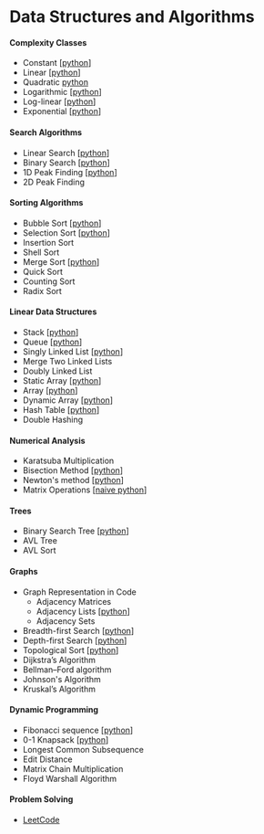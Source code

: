 # Data Structures and Algorithms

#### Complexity Classes

- Constant  [[python](https://github.com/shazzad-hasan/algorithms/blob/main/python/complexity_classes/constant.py)]
- Linear  [[python](https://github.com/shazzad-hasan/algorithms/blob/main/python/complexity_classes/linear.py)]
- Quadratic [python](https://github.com/shazzad-hasan/algorithms/blob/main/python/complexity_classes/quadratic.py)
- Logarithmic  [[python](https://github.com/shazzad-hasan/algorithms/blob/main/python/complexity_classes/logarithmic.py)]
- Log-linear  [[python](https://github.com/shazzad-hasan/algorithms/blob/main/python/sorting/Merge_Sort.py)]
- Exponential  [[python](https://github.com/shazzad-hasan/algorithms/blob/main/python/complexity_classes/exponential.py)]

#### Search Algorithms

- Linear Search  [[python](https://github.com/shazzad-hasan/algorithms/blob/main/python/search/Linear_Search.py)]
- Binary Search  [[python](https://github.com/shazzad-hasan/algorithms/blob/main/python/search/Binary_Search.py)]
- 1D Peak Finding  [[python](https://github.com/shazzad-hasan/algorithms/blob/main/python/search/Peak_Element.py)]
- 2D Peak Finding

#### Sorting Algorithms

- Bubble Sort  [[python](https://github.com/shazzad-hasan/algorithms/blob/main/python/sorting/Bubble_Sort.py)]
- Selection Sort  [[python](https://github.com/shazzad-hasan/algorithms/blob/main/python/sorting/Selection_Sort.py)]
- Insertion Sort
- Shell Sort
- Merge Sort  [[python](https://github.com/shazzad-hasan/algorithms/blob/main/python/sorting/Merge_Sort.py)]
- Quick Sort
- Counting Sort
- Radix Sort

#### Linear Data Structures

- Stack  [[python](https://github.com/shazzad-hasan/algorithms/blob/main/python/linear_data_stractures/stack.py)]
- Queue  [[python](https://github.com/shazzad-hasan/algorithms/blob/main/python/linear_data_stractures/queue.py)]
- Singly Linked List  [[python](https://github.com/shazzad-hasan/algorithms/blob/main/python/linear_data_stractures/singly_linked_list.py)]
- Merge Two Linked Lists
- Doubly Linked List
- Static Array  [[python](https://github.com/shazzad-hasan/algorithms/blob/main/python/linear_data_stractures/static_array.py)]
- Array  [[python](https://github.com/shazzad-hasan/algorithms/blob/main/python/linear_data_stractures/array.py)]
- Dynamic Array  [[python](https://github.com/shazzad-hasan/algorithms/blob/main/python/linear_data_stractures/dynamic_array.py)]
- Hash Table  [[python](https://github.com/shazzad-hasan/algorithms/blob/main/python/linear_data_stractures/hash_table.py)]
- Double Hashing

#### Numerical Analysis

- Karatsuba Multiplication  
- Bisection Method  [[python](https://github.com/shazzad-hasan/algorithms/blob/main/python/numerics/bisection.py)]
- Newton's method  [[python](https://github.com/shazzad-hasan/algorithms/blob/main/python/numerics/newton.py)]
- Matrix Operations [[naive python](https://github.com/shazzad-hasan/algorithms/blob/main/python/numerics/matrix_operations.py)]

#### Trees

- Binary Search Tree  [[python](https://github.com/shazzad-hasan/algorithms/blob/main/python/tree/binary_search_tree.py)]
- AVL Tree
- AVL Sort

#### Graphs

- Graph Representation in Code
  	- Adjacency Matrices
  	- Adjacency Lists  [[python](https://github.com/shazzad-hasan/algorithms/blob/main/python/graph/adjacency_list.py)]
  	- Adjacency Sets
- Breadth-first Search  [[python](https://github.com/shazzad-hasan/algorithms/blob/main/python/graph/breadth_first_search.py)]
- Depth-first Search  [[python](https://github.com/shazzad-hasan/algorithms/blob/main/python/graph/depth_first_search.py)]
- Topological Sort  [[python](https://github.com/shazzad-hasan/algorithms/blob/main/python/graph/topological_sort.py)]
- Dijkstra’s Algorithm
- Bellman–Ford algorithm
- Johnson's Algorithm
- Kruskal’s Algorithm

#### Dynamic Programming

- Fibonacci sequence  [[python](https://github.com/shazzad-hasan/algorithms/blob/main/python/dynamic_programming/fibonacci.py)]
- 0-1 Knapsack  [[python](https://github.com/shazzad-hasan/algorithms/blob/main/python/dynamic_programming/knapsack.py)]
- Longest Common Subsequence
- Edit Distance
- Matrix Chain Multiplication
- Floyd Warshall Algorithm



#### Problem Solving

- [LeetCode](https://github.com/shazzad-hasan/LeetCode)
